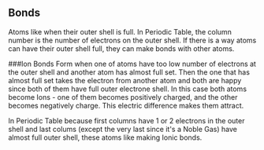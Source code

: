 ## Bonds
Atoms like when their outer shell is full. In Periodic Table, the column number is the number of electrons on the outer shell. If there is a way atoms can have their outer shell full, they can make bonds with other atoms.

###Ion Bonds
Form when one of atoms have too low number of electrons at the outer shell and another atom has almost full set. 
Then the one that has almost full set takes the electron from another atom and both are happy since both of them have full 
outer electrone shell. In this case both atoms become Ions - one of them becomes positively charged, and the other becomes
negatively charge. This electric difference makes them attract.

In Periodic Table because first columns have 1 or 2 electrons in the outer shell and last colums (except the very last since it's a Noble Gas) have almost full outer shell, these atoms like making Ionic bonds.
